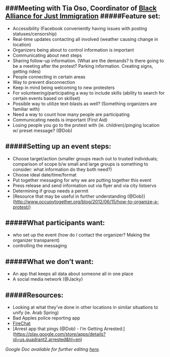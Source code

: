 ###Meeting with Tia Oso, Coordinator of [Black Alliance for Just Immigration](http://www.blackalliance.org/)
#####Feature set:
-------
* Accessibility (Facebook conveniently having issues with posting statuses/censorship)
* Real-time updates contacting all involved (weather causing change in location)
* Organizers being about to control information is important
* Communicating about next steps
* Sharing follow-up information. (What are the demands? Is there going to be a meeting after the protest? Parking information. Creating signs, getting rides)
* People connecting in certain areas
* Way to prevent disconnection
* Keep in mind being welcoming to new protesters
* For volunteering/participating a way to include skills (ability to search for certain events based on skillset)
* Possible way to utilize text-blasts as well? (Something organizers are familiar with)
* Need a way to count how many people are participating 
* Communicating needs is important (First Aid)
* Losing people you go to the protest with (ie. children)/pinging location w/ preset message? (@Dob)

#####Setting up an event steps:
--------
* Choose target/action (smaller groups reach out to trusted individuals; comparison of scope b/w small and large groups is something to consider: what information do they both need?)
* Choose ideal date/time/format
* Put together messaging for why we are putting together this event
* Press release and send information out  via flyer and via city listservs
* Determining if group needs a permit
* [Resource that may be useful in further understanding (@Dob)] (http://www.occupytogether.org/blog/2012/06/15/how-to-organize-a-protest/)

#####What participants want:
--------
* who set up the event (how do I contact the organizer? Making the organizer transparent)
* controlling the messaging

#####What we don’t want:
--------
* An app that keeps all data about someone all in one place
* A social media network (@Jacky)

#####Resources:
------
* Looking at what they’ve done in other locations in similar situations to unify (ie. Arab Spring)
* Bad Apples police reporting app
* [FireChat](http://sinosphere.blogs.nytimes.com/2014/09/29/hong-kong-protesters-flock-to-off-grid-messaging-app/?_r=0)
* [Arrest app that pings (@Dob) - I’m Getting Arrested:] (https://play.google.com/store/apps/details?id=us.quadrant2.arrested&hl=en)

_Google Doc available for further editing [here](https://docs.google.com/document/d/1RvS-GXm2wKTfLt35on1A4e9JJ7YmmDOweupbQQE5OgA/edit)._
